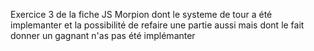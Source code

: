 Exercice 3 de la fiche JS
Morpion dont le systeme de tour a été implemanter et la possibilité de refaire une partie aussi mais dont le fait donner un gagnant n'as pas été implémanter
